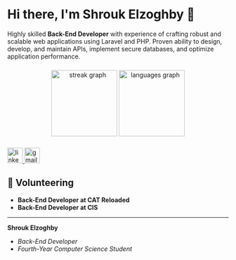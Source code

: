 # Hi there, I'm Shrouk Elzoghby 🌟

Highly skilled **Back-End Developer** with experience of crafting robust and scalable web applications using Laravel and PHP. Proven ability to design, develop, and maintain APIs, implement secure databases, and optimize application performance.


###

<div align="center">
 <img src="https://streak-stats.demolab.com?user=shroukelzoghby&locale=en&mode=daily&theme=dracula&hide_border=false&border_radius=5" height="150" alt="streak graph"  /> 
   <img src="https://github-readme-stats.vercel.app/api/top-langs?username=shroukelzoghby&locale=en&hide_title=false&layout=compact&card_width=320&langs_count=5&theme=dracula&hide_border=false" height="150" alt="languages graph"  />
</div>

###

<div align="left">
  <a href="https://www.linkedin.com/in/shrouk-meme-elzoghby" target="_blank">
    <img src="https://img.shields.io/static/v1?message=LinkedIn&logo=linkedin&label=Shroukelzoghby&color=0077B5&logoColor=white&labelColor=&style=for-the-badge" height="35" alt="linkedin logo"  />
  </a>
  <a href="mailto:shrouk.elzoghby1@gmail.com" target="_blank">
    <img src="https://img.shields.io/static/v1?message=Gmail&logo=gmail&label=shroukelzoghby&color=D14836&logoColor=white&labelColor=&style=for-the-badge" height="35" alt="gmail logo"  />
  </a>
</div>


###

## 🤝 Volunteering
- **Back-End Developer at CAT Reloaded**
- **Back-End Developer at CIS**

---

**Shrouk Elzoghby**  
- *Back-End Developer* 
- *Fourth-Year Computer Science Student*  
